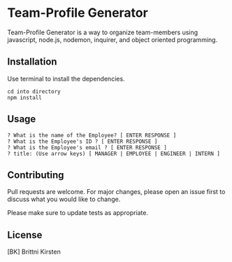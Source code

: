 # Team-Profile Generator

Team-Profile Generator is a way to organize team-members using javascript, node.js, nodemon, inquirer, and object oriented programming.

## Installation

Use terminal to install the dependencies.

```terminal / VS code
cd into directory
npm install 
```

## Usage

```node index.js
? What is the name of the Employee? [ ENTER RESPONSE ]
? What is the Employee's ID ? [ ENTER RESPONSE ]
? What is the Employee's email ? [ ENTER RESPONSE ]
? title: (Use arrow keys) [ MANAGER | EMPLOYEE | ENGINEER | INTERN ]

```

## Contributing
Pull requests are welcome. For major changes, please open an issue first to discuss what you would like to change.

Please make sure to update tests as appropriate.

## License
[BK] Brittni Kirsten 
